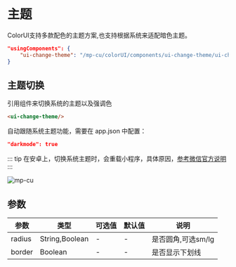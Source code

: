 # 主题

ColorUI支持多款配色的主题方案,也支持根据系统来适配暗色主题。

```json
"usingComponents": {
    "ui-change-theme": "/mp-cu/colorUI/components/ui-change-theme/ui-change-theme"
}
```

## 主题切换

引用组件来切换系统的主题以及强调色

```html
<ui-change-theme/>
```

自动跟随系统主题功能，需要在 app.json 中配置：

```json
"darkmode": true
```

::: tip
在安卓上，切换系统主题时，会重载小程序，具体原因，[参考微信官方说明](https://developers.weixin.qq.com/community/develop/doc/000a88c66f00183d414c9879451400)
:::

![mp-cu](https://color-ui.gitee.io/assest/mp-cu-doc/other/theme.png)


## 参数

|  参数  |  类型  |  可选值  |  默认值  |       说明       |
|----------|----------|----------|----------|----------|
| radius | String,Boolean | - | - | 是否圆角,可选sm/lg |
| border | Boolean | - | - | 是否显示下划线 |

